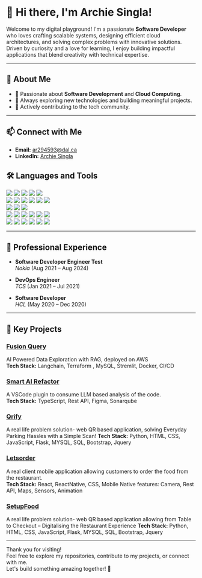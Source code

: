 # 👋 Hi there, I'm Archie Singla!

Welcome to my digital playground! I'm a passionate **Software Developer** who loves crafting scalable systems, designing efficient cloud architectures, and solving complex problems with innovative solutions. Driven by curiosity and a love for learning, I enjoy building impactful applications that blend creativity with technical expertise.

---

## 🌟 About Me
- 🚀 Passionate about **Software Development** and **Cloud Computing**.
- 🎯 Always exploring new technologies and building meaningful projects.
- 🤝 Actively contributing to the tech community.

---

## 📫 Connect with Me
- **Email:** [ar294593@dal.ca](mailto:ar294593@dal.ca)
- **LinkedIn:** [Archie Singla](https://www.linkedin.com/in/archie-singla-3969491b9/)



## 🛠️ Languages and Tools
<div>
  <img src="https://img.shields.io/badge/Java-ED8B00?style=for-the-badge&logo=openjdk&logoColor=white" />
  <img src="https://img.shields.io/badge/Python-3776AB?style=for-the-badge&logo=python&logoColor=white" />
  <img src="https://img.shields.io/badge/JavaScript-F7DF1E?style=for-the-badge&logo=javascript&logoColor=black" />
  <img src="https://img.shields.io/badge/TypeScript-3178C6?style=for-the-badge&logo=typescript&logoColor=white" />
  <img src="https://img.shields.io/badge/C++-00599C?style=for-the-badge&logo=c%2B%2B&logoColor=white" />
  <br />
  <img src="https://img.shields.io/badge/HTML5-E34F26?style=for-the-badge&logo=html5&logoColor=white" />
  <img src="https://img.shields.io/badge/CSS-1572B6?style=for-the-badge&logo=css3&logoColor=white" />
  <img src="https://img.shields.io/badge/React-61DAFB?style=for-the-badge&logo=react&logoColor=black" />
  <img src="https://img.shields.io/badge/Next.js-000000?style=for-the-badge&logo=next.js&logoColor=white" />
  <img src="https://img.shields.io/badge/Spring_Boot-6DB33F?style=for-the-badge&logo=spring-boot&logoColor=white" />
  <img src="https://img.shields.io/badge/Node.js-339933?style=for-the-badge&logo=nodedotjs&logoColor=white" />
  <br />
  <img src="https://img.shields.io/badge/MySQL-4479A1?style=for-the-badge&logo=mysql&logoColor=white" />
  <img src="https://img.shields.io/badge/MongoDB-4EA94B?style=for-the-badge&logo=mongodb&logoColor=white" />
  <img src="https://img.shields.io/badge/PostgreSQL-336791?style=for-the-badge&logo=postgresql&logoColor=white" />
  <br />
  <img src="https://img.shields.io/badge/AWS-232F3E?style=for-the-badge&logo=amazon-aws&logoColor=white" />
  <img src="https://img.shields.io/badge/GCP-4285F4?style=for-the-badge&logo=google-cloud&logoColor=white" />
  <img src="https://img.shields.io/badge/Docker-2496ED?style=for-the-badge&logo=docker&logoColor=white" />
  <img src="https://img.shields.io/badge/Kubernetes-326CE5?style=for-the-badge&logo=kubernetes&logoColor=white" />
  <img src="https://img.shields.io/badge/Terraform-7B42BC?style=for-the-badge&logo=terraform&logoColor=white" />
  <img src="https://img.shields.io/badge/CloudFormation-FF4F8B?style=for-the-badge&logo=aws&logoColor=white" />
  <br />
  <img src="https://img.shields.io/badge/CI/CD-0A0A0A?style=for-the-badge&logo=githubactions&logoColor=white" />
  <img src="https://img.shields.io/badge/Git-F05032?style=for-the-badge&logo=git&logoColor=white" />
  <img src="https://img.shields.io/badge/VS_Code-007ACC?style=for-the-badge&logo=visual-studio-code&logoColor=white" />
  <img src="https://img.shields.io/badge/IntelliJ_IDEA-000000?style=for-the-badge&logo=intellij-idea&logoColor=white" />
  <img src="https://img.shields.io/badge/Prometheus-E6522C?style=for-the-badge&logo=prometheus&logoColor=white" />
  <img src="https://img.shields.io/badge/Grafana-F46800?style=for-the-badge&logo=grafana&logoColor=white" />
</div>

---

## 💼 Professional Experience
- **Software Developer Engineer Test**  
  *Nokia* (Aug 2021 – Aug 2024)

- **DevOps Engineer**  
  *TCS* (Jan 2021 – Jul 2021)

- **Software Developer**  
  *HCL* (May 2020 – Dec 2020)

---

## 🚀 Key Projects

### [Fusion Query](https://github.com/archiesingla/fusionquery)
AI Powered Data Exploration with RAG, deployed on AWS   
**Tech Stack:** Langchain, Terraform , MySQL, Stremlit, Docker, CI/CD


### [Smart AI Refactor](https://github.com/archiesingla/smart-ai-refactor)
A VSCode plugin to consume LLM based analysis of the code.  
**Tech Stack:** TypeScript, Rest API, Figma, Sonarqube

### [Qrify](https://github.com/archiesingla/qrify)
A real life problem solution- web QR based application, solving Everyday Parking Hassles with a Simple Scan! 
**Tech Stack:** Python, HTML, CSS,  JavaScript, Flask, MYSQL, SQL, Bootstrap, Jquery



### [Letsorder](https://github.com/archiesingla/letsorder)
A real client mobile application allowing customers to order the food from the restaurant.  
**Tech Stack:** React, ReactNative, CSS, Mobile Native features: Camera, Rest API, Maps, Sensors, Animation



### [SetupFood](https://github.com/archiesingla/setupfood)
A real life problem solution- web QR based application allowing from Table to Checkout – Digitalising the Restaurant Experience 
**Tech Stack:** Python, HTML, CSS,  JavaScript, Flask, MYSQL, SQL, Bootstrap, Jquery

---

Thank you for visiting!  
Feel free to explore my repositories, contribute to my projects, or connect with me.  
Let's build something amazing together! 🚀
